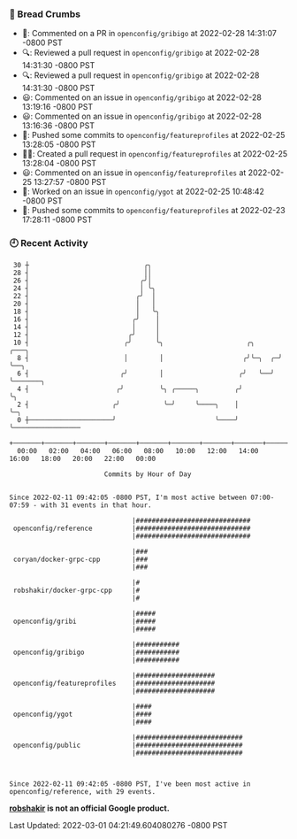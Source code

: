 ### 🍞 Bread Crumbs

 * 💬: Commented on a PR in  `openconfig/gribigo` at 2022-02-28 14:31:07 -0800 PST
 * 🔍: Reviewed a pull request in  `openconfig/gribigo` at 2022-02-28 14:31:30 -0800 PST
 * 🔍: Reviewed a pull request in  `openconfig/gribigo` at 2022-02-28 14:31:30 -0800 PST
 * 😃: Commented on an issue in `openconfig/gribigo` at 2022-02-28 13:19:16 -0800 PST
 * 😃: Commented on an issue in `openconfig/gribigo` at 2022-02-28 13:16:36 -0800 PST
 * 🚢: Pushed some commits to `openconfig/featureprofiles` at 2022-02-25 13:28:05 -0800 PST
 * ✍🏼: Created a pull request in `openconfig/featureprofiles` at 2022-02-25 13:28:04 -0800 PST
 * 😃: Commented on an issue in `openconfig/featureprofiles` at 2022-02-25 13:27:57 -0800 PST
 * 👀: Worked on an issue in `openconfig/ygot` at 2022-02-25 10:48:42 -0800 PST
 * 🚢: Pushed some commits to `openconfig/featureprofiles` at 2022-02-23 17:28:11 -0800 PST

### 🕘 Recent Activity
```
 30 ┼                             ╭╮
 28 ┤                             ││
 26 ┤                            ╭╯│
 24 ┤                            │ ╰╮
 22 ┤                           ╭╯  │
 20 ┤                           │   │
 18 ┤                           │   ╰╮
 16 ┤                          ╭╯    │
 14 ┤                          │     │
 12 ┤                         ╭╯     │
 10 ┤                        ╭╯      ╰╮                     ╭╮      ╭───╮
  8 ┤                        │        │                    ╭╯╰─╮  ╭─╯   ╰──╮
  6 ┤                       ╭╯        │                   ╭╯   ╰──╯        ╰───────╮
  4 ┤                      ╭╯         ╰╮ ╭─────╮         ╭╯                        ╰╮
  2 ┤                     ╭╯           ╰─╯     ╰────╮    │                          ╰─╮
  0 ┼─────────────────────╯                         ╰────╯                            ╰─────────────────
    +───────+───────+───────+───────+───────+───────+───────+───────+───────+───────+───────+───────+────
  00:00   02:00   04:00   06:00   08:00   10:00   12:00   14:00   16:00   18:00   20:00   22:00   00:00   

						Commits by Hour of Day


Since 2022-02-11 09:42:05 -0800 PST, I'm most active between 07:00-07:59 - with 31 events in that hour.

```



```
                               |#############################
 openconfig/reference          |#############################
                               |#############################

                               |###
 coryan/docker-grpc-cpp        |###
                               |###

                               |#
 robshakir/docker-grpc-cpp     |#
                               |#

                               |#####
 openconfig/gribi              |#####
                               |#####

                               |###########
 openconfig/gribigo            |###########
                               |###########

                               |####################
 openconfig/featureprofiles    |####################
                               |####################

                               |####
 openconfig/ygot               |####
                               |####

                               |###########################
 openconfig/public             |###########################
                               |###########################



Since 2022-02-11 09:42:05 -0800 PST, I've been most active in openconfig/reference, with 29 events.

```
**[robshakir](mailto:robjs@google.com) is not an official Google product.**  


Last Updated: 2022-03-01 04:21:49.604080276 -0800 PST
